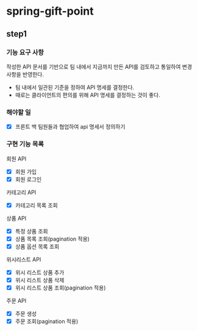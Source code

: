 # spring-gift-point
## step1
### 기능 요구 사항
작성한 API 문서를 기반으로 팀 내에서 지금까지 만든 API를 검토하고 통일하여 변경 사항을 반영한다.
- 팀 내에서 일관된 기준을 정하여 API 명세를 결정한다.
- 때로는 클라이언트의 편의를 위해 API 명세를 결정하는 것이 좋다.

### 해야할 일
- [X] 프론트 백 팀원들과 협업하여 api 명세서 정의하기

### 구현 기능 목록
회원 API
- [X] 회원 가입
- [X] 회원 로그인

카테고리 API
- [X] 카테고리 목록 조회

상품 API
- [X] 특정 상품 조회
- [X] 상품 목록 조회(pagination 적용)
- [X] 상품 옵션 목록 조회

위시리스트 API
- [X] 위시 리스트 상품 추가 
- [X] 위시 리스트 상품 삭제
- [X]  위시 리스트 상품 조회(pagination 적용)

주문 API
- [X] 주문 생성
- [X] 주문 조회(pagination 적용)